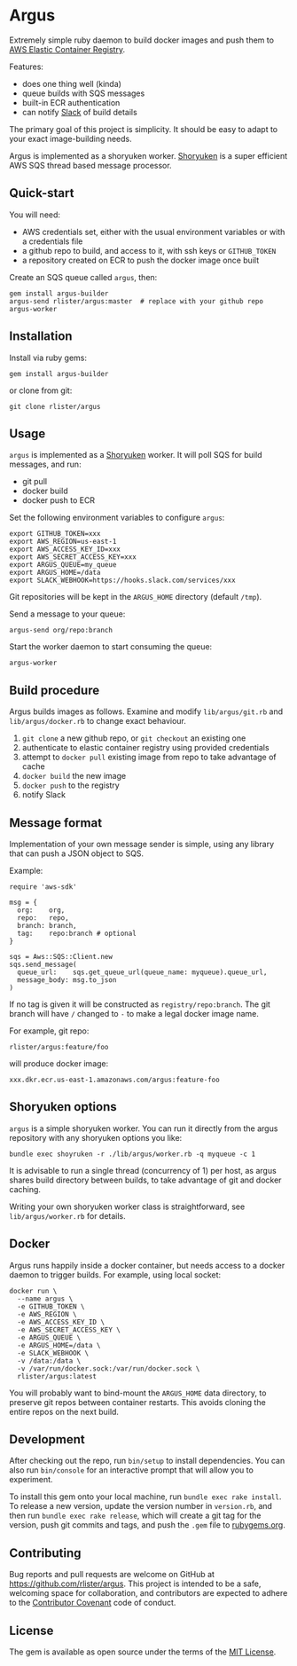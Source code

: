 # Argus

Extremely simple ruby daemon to build docker images and push them to
[AWS Elastic Container Registry](https://aws.amazon.com/ecr/).

Features:

- does one thing well (kinda)
- queue builds with SQS messages
- built-in ECR authentication
- can notify [Slack](https://slack.com/) of build details

The primary goal of this project is simplicity. It should be easy to
adapt to your exact image-building needs.

Argus is implemented as a shoryuken
worker. [Shoryuken](https://github.com/phstc/shoryuken) is a super
efficient AWS SQS thread based message processor.

## Quick-start

You will need:

- AWS credentials set, either with the usual environment variables or
  with a credentials file
- a github repo to build, and access to it, with ssh keys or
  `GITHUB_TOKEN`
- a repository created on ECR to push the docker image once built

Create an SQS queue called `argus`, then:

```
gem install argus-builder
argus-send rlister/argus:master  # replace with your github repo
argus-worker
```

## Installation

Install via ruby gems:

```
gem install argus-builder
```

or clone from git:

```
git clone rlister/argus
```

## Usage

`argus` is implemented as a
[Shoryuken](https://github.com/phstc/shoryuken) worker. It will poll
SQS for build messages, and run:

- git pull
- docker build
- docker push to ECR

Set the following environment variables to configure `argus`:

```
export GITHUB_TOKEN=xxx
export AWS_REGION=us-east-1
export AWS_ACCESS_KEY_ID=xxx
export AWS_SECRET_ACCESS_KEY=xxx
export ARGUS_QUEUE=my_queue
export ARGUS_HOME=/data
export SLACK_WEBHOOK=https://hooks.slack.com/services/xxx
```

Git repositories will be kept in the `ARGUS_HOME` directory (default `/tmp`).

Send a message to your queue:

```
argus-send org/repo:branch
```

Start the worker daemon to start consuming the queue:

```
argus-worker
```

## Build procedure

Argus builds images as follows. Examine and modify `lib/argus/git.rb`
and `lib/argus/docker.rb` to change exact behaviour.

1. `git clone` a new github repo, or `git checkout` an existing one
1. authenticate to elastic container registry using provided credentials
1. attempt to `docker pull` existing image from repo to take advantage of cache
1. `docker build` the new image
1. `docker push` to the registry
1. notify Slack

## Message format

Implementation of your own message sender is simple, using any library
that can push a JSON object to SQS.

Example:

```
require 'aws-sdk'

msg = {
  org:    org,
  repo:   repo,
  branch: branch,
  tag:    repo:branch # optional
}

sqs = Aws::SQS::Client.new
sqs.send_message(
  queue_url:    sqs.get_queue_url(queue_name: myqueue).queue_url,
  message_body: msg.to_json
)
```

If no tag is given it will be constructed as
`registry/repo:branch`. The git branch will have `/` changed to `-` to
make a legal docker image name.

For example, git repo:

```
rlister/argus:feature/foo
```

will produce docker image:

```
xxx.dkr.ecr.us-east-1.amazonaws.com/argus:feature-foo
```

## Shoryuken options

`argus` is a simple shoryuken worker. You can run it directly from the
argus repository with any shoryuken options you like:

```
bundle exec shoyruken -r ./lib/argus/worker.rb -q myqueue -c 1
```

It is advisable to run a single thread (concurrency of 1) per host, as
argus shares build directory between builds, to take advantage of git
and docker caching.

Writing your own shoryuken worker class is straightforward, see
`lib/argus/worker.rb` for details.

## Docker

Argus runs happily inside a docker container, but needs access to a
docker daemon to trigger builds. For example, using local socket:

```
docker run \
  --name argus \
  -e GITHUB_TOKEN \
  -e AWS_REGION \
  -e AWS_ACCESS_KEY_ID \
  -e AWS_SECRET_ACCESS_KEY \
  -e ARGUS_QUEUE \
  -e ARGUS_HOME=/data \
  -e SLACK_WEBHOOK \
  -v /data:/data \
  -v /var/run/docker.sock:/var/run/docker.sock \
  rlister/argus:latest
```

You will probably want to bind-mount the `ARGUS_HOME` data directory,
to preserve git repos between container restarts. This avoids cloning
the entire repos on the next build.

## Development

After checking out the repo, run `bin/setup` to install
dependencies. You can also run `bin/console` for an interactive prompt
that will allow you to experiment.

To install this gem onto your local machine, run `bundle exec rake
install`. To release a new version, update the version number in
`version.rb`, and then run `bundle exec rake release`, which will
create a git tag for the version, push git commits and tags, and push
the `.gem` file to [rubygems.org](https://rubygems.org).

## Contributing

Bug reports and pull requests are welcome on GitHub at
https://github.com/rlister/argus. This project is intended to be a
safe, welcoming space for collaboration, and contributors are expected
to adhere to the
[Contributor Covenant](http://contributor-covenant.org) code of
conduct.

## License

The gem is available as open source under the terms of the
[MIT License](http://opensource.org/licenses/MIT).